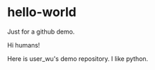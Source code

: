 # hello-world
Just for a github demo.

Hi humans!

Here is user_wu's demo repository. I like python.
